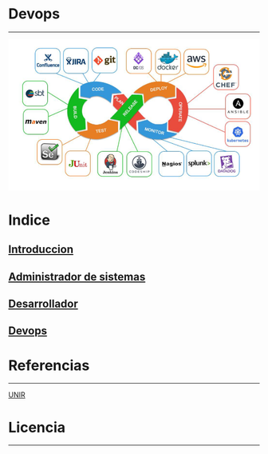# Devops
---
![Imagen Título](/img/imgtitulo.png)

# Indice
## [Introduccion](/documents/introduccion.md)

## [Administrador de sistemas](/documents/ads.md)

## [Desarrollador](/documents/developer.md)

## [Devops](/documents/devops.md)

# Referencias
---
[UNIR](https://www.unir.net/ingenieria/revista/administrador-sistemas/)
# Licencia
---
